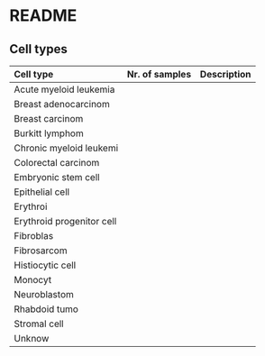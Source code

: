 # README

## Cell types
| Cell type | Nr. of samples | Description |
| :---      | :---:          | :---        |
| Acute myeloid leukemia     | |
| Breast adenocarcinom | |
| Breast carcinom | |
| Burkitt lymphom | |
| Chronic myeloid leukemi | |
| Colorectal carcinom | |
| Embryonic stem cell | |
| Epithelial cell | |
| Erythroi | |
| Erythroid progenitor cell | |
| Fibroblas | |
| Fibrosarcom | |
| Histiocytic cell | |
| Monocyt | |
| Neuroblastom | |
| Rhabdoid tumo | |
| Stromal cell | |
| Unknow | |
